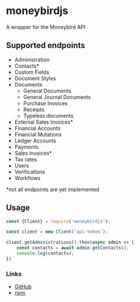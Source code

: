 # moneybirdjs

A wrapper for the Moneybird API

## Supported endpoints

- Administration
- Contacts*
- Custom Fields
- Document Styles
- Documents
    - General Documents
    - General Journal Documents
    - Purchase Invoices
    - Receipts
    - Typeless documents
- External Sales Invoices*
- Financial Accounts
- Financial Mutations
- Ledger Accounts
- Payments
- Sales Invoices*
- Tax rates
- Users
- Verifications
- Workflows

*not all endpoints are yet implemented

## Usage

```javascript
const {Client} = require('moneybirdjs');

const client = new Client('api-token');

client.getAdministrations().then(async admin => {
    const contacts = await admin.getContacts();
    console.log(contacts);
})
```

### Links

- [GitHub](https://github.com/vanBrusselTechnologies/moneybirdjs)
- [npm](https://www.npmjs.com/package/moneybirdjs)